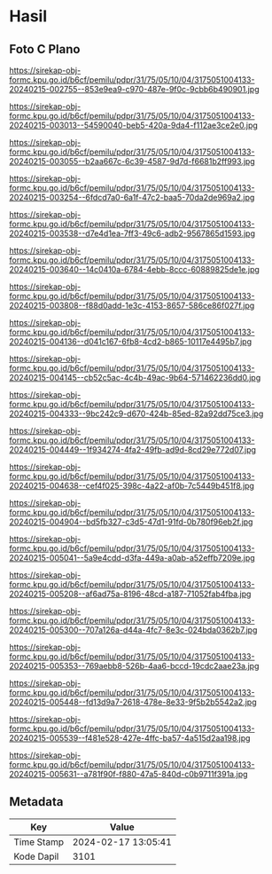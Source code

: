 # Hasil

## Foto C Plano

https://sirekap-obj-formc.kpu.go.id/b6cf/pemilu/pdpr/31/75/05/10/04/3175051004133-20240215-002755--853e9ea9-c970-487e-9f0c-9cbb6b490901.jpg

https://sirekap-obj-formc.kpu.go.id/b6cf/pemilu/pdpr/31/75/05/10/04/3175051004133-20240215-003013--54590040-beb5-420a-9da4-f112ae3ce2e0.jpg

https://sirekap-obj-formc.kpu.go.id/b6cf/pemilu/pdpr/31/75/05/10/04/3175051004133-20240215-003055--b2aa667c-6c39-4587-9d7d-f6681b2ff993.jpg

https://sirekap-obj-formc.kpu.go.id/b6cf/pemilu/pdpr/31/75/05/10/04/3175051004133-20240215-003254--6fdcd7a0-6a1f-47c2-baa5-70da2de969a2.jpg

https://sirekap-obj-formc.kpu.go.id/b6cf/pemilu/pdpr/31/75/05/10/04/3175051004133-20240215-003538--d7e4d1ea-7ff3-49c6-adb2-9567865d1593.jpg

https://sirekap-obj-formc.kpu.go.id/b6cf/pemilu/pdpr/31/75/05/10/04/3175051004133-20240215-003640--14c0410a-6784-4ebb-8ccc-60889825de1e.jpg

https://sirekap-obj-formc.kpu.go.id/b6cf/pemilu/pdpr/31/75/05/10/04/3175051004133-20240215-003808--f88d0add-1e3c-4153-8657-586ce86f027f.jpg

https://sirekap-obj-formc.kpu.go.id/b6cf/pemilu/pdpr/31/75/05/10/04/3175051004133-20240215-004136--d041c167-6fb8-4cd2-b865-10117e4495b7.jpg

https://sirekap-obj-formc.kpu.go.id/b6cf/pemilu/pdpr/31/75/05/10/04/3175051004133-20240215-004145--cb52c5ac-4c4b-49ac-9b64-571462236dd0.jpg

https://sirekap-obj-formc.kpu.go.id/b6cf/pemilu/pdpr/31/75/05/10/04/3175051004133-20240215-004333--9bc242c9-d670-424b-85ed-82a92dd75ce3.jpg

https://sirekap-obj-formc.kpu.go.id/b6cf/pemilu/pdpr/31/75/05/10/04/3175051004133-20240215-004449--1f934274-4fa2-49fb-ad9d-8cd29e772d07.jpg

https://sirekap-obj-formc.kpu.go.id/b6cf/pemilu/pdpr/31/75/05/10/04/3175051004133-20240215-004638--cef4f025-398c-4a22-af0b-7c5449b451f8.jpg

https://sirekap-obj-formc.kpu.go.id/b6cf/pemilu/pdpr/31/75/05/10/04/3175051004133-20240215-004904--bd5fb327-c3d5-47d1-91fd-0b780f96eb2f.jpg

https://sirekap-obj-formc.kpu.go.id/b6cf/pemilu/pdpr/31/75/05/10/04/3175051004133-20240215-005041--5a9e4cdd-d3fa-449a-a0ab-a52effb7209e.jpg

https://sirekap-obj-formc.kpu.go.id/b6cf/pemilu/pdpr/31/75/05/10/04/3175051004133-20240215-005208--af6ad75a-8196-48cd-a187-71052fab4fba.jpg

https://sirekap-obj-formc.kpu.go.id/b6cf/pemilu/pdpr/31/75/05/10/04/3175051004133-20240215-005300--707a126a-d44a-4fc7-8e3c-024bda0362b7.jpg

https://sirekap-obj-formc.kpu.go.id/b6cf/pemilu/pdpr/31/75/05/10/04/3175051004133-20240215-005353--769aebb8-526b-4aa6-bccd-19cdc2aae23a.jpg

https://sirekap-obj-formc.kpu.go.id/b6cf/pemilu/pdpr/31/75/05/10/04/3175051004133-20240215-005448--fd13d9a7-2618-478e-8e33-9f5b2b5542a2.jpg

https://sirekap-obj-formc.kpu.go.id/b6cf/pemilu/pdpr/31/75/05/10/04/3175051004133-20240215-005539--f481e528-427e-4ffc-ba57-4a515d2aa198.jpg

https://sirekap-obj-formc.kpu.go.id/b6cf/pemilu/pdpr/31/75/05/10/04/3175051004133-20240215-005631--a781f90f-f880-47a5-840d-c0b9711f391a.jpg


## Metadata

| Key        | Value               |
| ---------- | ------------------- |
| Time Stamp | 2024-02-17 13:05:41 |
| Kode Dapil | 3101                |



